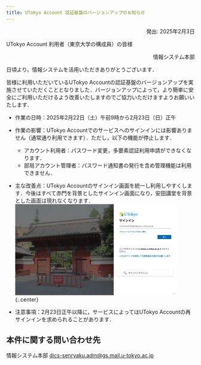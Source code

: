 ```yaml
---
title: UTokyo Account 認証基盤のバージョンアップのお知らせ　
---
```

<div style="text-align: right;">
  発出: 2025年2月3日
</div>

UTokyo Account 利用者（東京大学の構成員）の皆様

<div style="text-align: right;">情報システム本部</div>

日頃より，情報システムを活用いただきありがとうございます． 

皆様に利用いただいているUTokyo Accountの認証基盤のバージョンアップを実施させていただくこととなりました．バージョンアップによって，より簡単に安全にご利用いただけるよう改善いたしますのでご協力いただけますようお願いいたします． 

- 作業の日時：2025年2月22日（土）午前9時から2月23日（日）正午 
- 作業の影響：UTokyo Accountでのサービスへのサインインには影響ありません（通常通り利用できます）．ただし，以下の機能が停止します．
  - アカウント利用者：パスワード変更，多要素認証利用申請ができなくなります．
  - 部局アカウント管理者：パスワード通知書の発行を含め管理機能は利用できません．
- 主な改善点：UTokyo Accountのサインイン画面を統一し利用しやすくします．今後はすべて赤門を背景としたサインイン画面になり，安田講堂を背景とした画面は現れなくなります．
  ![](./image1.png){:.center}

- 注意事項：2月23日正午以降に，サービスによってはUTokyo Accountの再サインインを求められることがあります． 

## 本件に関する問い合わせ先
情報システム本部 dics-senryaku.adm@gs.mail.u-tokyo.ac.jp  

